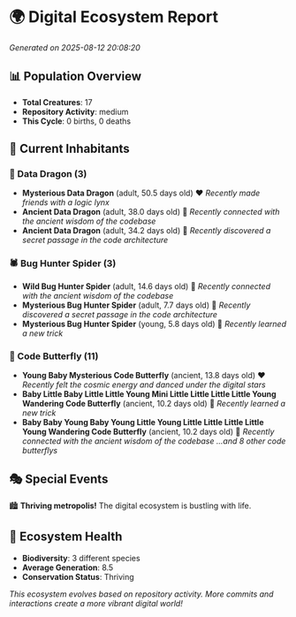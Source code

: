 # 🌍 Digital Ecosystem Report
*Generated on 2025-08-12 20:08:20*

## 📊 Population Overview
- **Total Creatures**: 17
- **Repository Activity**: medium
- **This Cycle**: 0 births, 0 deaths

## 👥 Current Inhabitants

### 🐉 Data Dragon (3)
- **Mysterious Data Dragon** (adult, 50.5 days old) ❤️
  *Recently made friends with a logic lynx*
- **Ancient Data Dragon** (adult, 38.0 days old) 💛
  *Recently connected with the ancient wisdom of the codebase*
- **Ancient Data Dragon** (adult, 34.2 days old) 💛
  *Recently discovered a secret passage in the code architecture*

### 🕷️ Bug Hunter Spider (3)
- **Wild Bug Hunter Spider** (adult, 14.6 days old) 💛
  *Recently connected with the ancient wisdom of the codebase*
- **Mysterious Bug Hunter Spider** (adult, 7.7 days old) 💚
  *Recently discovered a secret passage in the code architecture*
- **Mysterious Bug Hunter Spider** (young, 5.8 days old) 💚
  *Recently learned a new trick*

### 🦋 Code Butterfly (11)
- **Young Baby Mysterious Code Butterfly** (ancient, 13.8 days old) ❤️
  *Recently felt the cosmic energy and danced under the digital stars*
- **Baby Little Baby Little Little Young Mini Little Little Little Little Young Wandering Code Butterfly** (ancient, 10.2 days old) 💛
  *Recently learned a new trick*
- **Baby Baby Young Baby Young Little Young Little Little Little Little Young Wandering Code Butterfly** (ancient, 10.2 days old) 💛
  *Recently connected with the ancient wisdom of the codebase*
  *...and 8 other code butterflys*

## 🎭 Special Events

🏙️ **Thriving metropolis!** The digital ecosystem is bustling with life.

## 🔬 Ecosystem Health
- **Biodiversity**: 3 different species
- **Average Generation**: 8.5
- **Conservation Status**: Thriving

*This ecosystem evolves based on repository activity. More commits and interactions create a more vibrant digital world!*